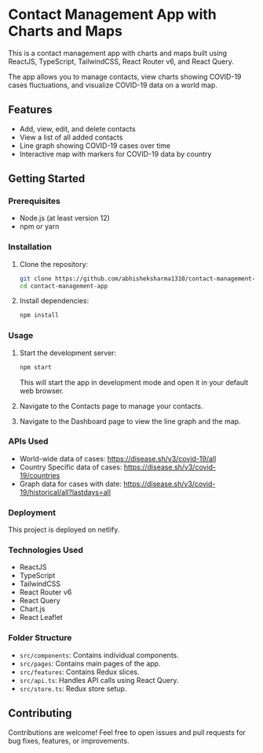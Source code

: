 
# Contact Management App with Charts and Maps

This is a contact management app with charts and maps built using ReactJS, TypeScript, TailwindCSS, React Router v6, and React Query.

The app allows you to manage contacts, view charts showing COVID-19 cases fluctuations, and visualize COVID-19 data on a world map.

## Features

- Add, view, edit, and delete contacts
- View a list of all added contacts
- Line graph showing COVID-19 cases over time
- Interactive map with markers for COVID-19 data by country

## Getting Started

### Prerequisites

- Node.js (at least version 12)
- npm or yarn

### Installation

1. Clone the repository:

   ```bash
   git clone https://github.com/abhisheksharma1310/contact-management-app-with-charts-and-maps
   cd contact-management-app
   ```

2. Install dependencies:

   ```bash
   npm install
   ```

### Usage

1. Start the development server:

   ```bash
   npm start
   ```

   This will start the app in development mode and open it in your default web browser.

2. Navigate to the Contacts page to manage your contacts.

3. Navigate to the Dashboard page to view the line graph and the map.

### APIs Used

- World-wide data of cases: https://disease.sh/v3/covid-19/all
- Country Specific data of cases: https://disease.sh/v3/covid-19/countries
- Graph data for cases with date: https://disease.sh/v3/covid-19/historical/all?lastdays=all

### Deployment

This project is deployed on netlify.

### Technologies Used

- ReactJS
- TypeScript
- TailwindCSS
- React Router v6
- React Query
- Chart.js
- React Leaflet

### Folder Structure

- `src/components`: Contains individual components.
- `src/pages`: Contains main pages of the app.
- `src/features`: Contains Redux slices.
- `src/api.ts`: Handles API calls using React Query.
- `src/store.ts`: Redux store setup.

## Contributing

Contributions are welcome! Feel free to open issues and pull requests for bug fixes, features, or improvements.

